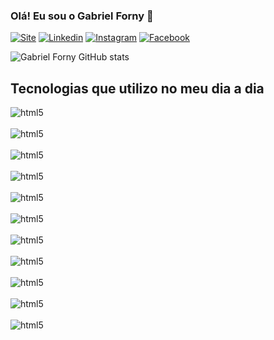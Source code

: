 ### Olá! Eu sou o Gabriel Forny 👋

[![Site](https://img.shields.io/website?label=gfmtech.com.br&style=for-the-badge&url=https://gfmtech.com.br)](https://gfmtech.com.br)
[![Linkedin](https://img.shields.io/badge/LinkedIn-0077B5?style=for-the-badge&logo=linkedin&logoColor=white)](https://www.linkedin.com/in/gabriel-forny-501439132/)
[![Instagram](https://img.shields.io/badge/Instagram-E4405F?style=for-the-badge&logo=instagram&logoColor=white)](https://www.instagram.com/gabrielforny/)
[![Facebook](https://img.shields.io/badge/Facebook-1877F2?style=for-the-badge&logo=facebook&logoColor=white)](https://www.facebook.com/gf097)

![Gabriel Forny GitHub stats](https://github-readme-stats.vercel.app/api?username=gabrielforny&show_icons=true&theme=highcontrast)
 
 ## Tecnologias que utilizo no meu dia a dia

 <div style="display: inline_block">
    <img align="center" alt="html5" src="https://img.shields.io/badge/HTML-239120?style=for-the-badge&logo=html5&logoColor=white" />
 </div> 
 <div style="display: inline_block"><br/>
    <img align="center" alt="html5" src="https://img.shields.io/badge/HTML-239120?style=for-the-badge&logo=html5&logoCol" />
 </div> 
 <div style="display: inline_block"><br/>
    <img align="center" alt="html5" src="https://img.shields.io/badge/CSS-239120?&style=for-the-badge&logo=css3&logoColor=white" />
 </div>
<div style="display: inline_block"><br/>
    <img align="center" alt="html5" src="https://img.shields.io/badge/PHP-777BB4?style=for-the-badge&logo=php&logoColor=white" />
 </div>
 <div style="display: inline_block"><br/>
    <img align="center" alt="html5" src="https://img.shields.io/badge/JavaScript-F7DF1E?style=for-the-badge&logo=javascript&logoColor=black" />
 </div>
 <div style="display: inline_block"><br/>
    <img align="center" alt="html5" src="https://img.shields.io/badge/TypeScript-007ACC?style=for-the-badge&logo=typescript&logoColor=white" />
 </div>
 <div style="display: inline_block"><br/>
    <img align="center" alt="html5" src="https://img.shields.io/badge/C%23-239120?style=for-the-badge&logo=c-sharp&logoColor=white" />
 </div>
 <div style="display: inline_block"><br/>
    <img align="center" alt="html5" src="https://img.shields.io/badge/Python-3776AB?style=for-the-badge&logo=python&logoColor=white" />
 </div>
 <div style="display: inline_block"><br/>
    <img align="center" alt="html5" src="https://img.shields.io/badge/React_Native-20232A?style=for-the-badge&logo=react&logoColor=61DAFB" />
 </div>
  <div style="display: inline_block"><br/>
    <img align="center" alt="html5" src="https://img.shields.io/badge/React-20232A?style=for-the-badge&logo=react&logoColor=61DAFB" />
 </div>
  <div style="display: inline_block"><br/>
    <img align="center" alt="html5" src="https://img.shields.io/badge/Angular-DD0031?style=for-the-badge&logo=angular&logoColor=white" />
 </div>
 
